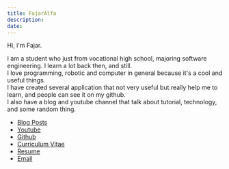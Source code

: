 ```yaml
---
title: FajarAlfa
description: 
date: 
---
```


Hi, i'm Fajar.

I am a student who just from vocational high school, majoring software engineering. I learn a lot back then, and still.  
I love programming, robotic and computer in general because it's a cool and useful things.  
I have created several application that not very useful but really help me to learn, and people can see it on my github.  
I also have a blog and youtube channel that talk about tutorial, technology, and some random thing.  

* [Blog Posts](/posts)
* [Youtube](https://www.youtube.com/@fajaralfaid)
* [Github](https://github.com/fajaralfa)
* [Curriculum Vitae](Fajar%20Ilham%20Alfarizi-CV.docx)
* [Resume](/resume)
* [Email](mailto:fajaralfrzi@gmail.com)